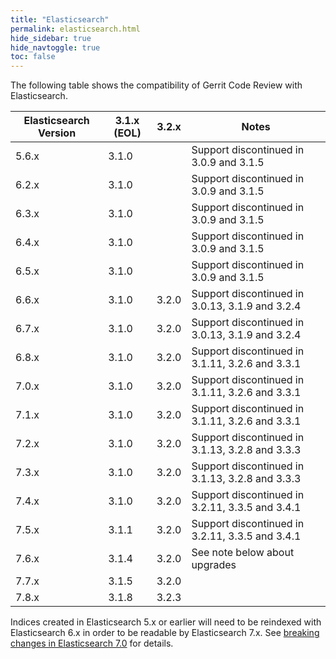 ```yaml
---
title: "Elasticsearch"
permalink: elasticsearch.html
hide_sidebar: true
hide_navtoggle: true
toc: false
---
```


The following table shows the compatibility of Gerrit Code Review with Elasticsearch.

| Elasticsearch Version | 3.1.x (EOL) | 3.2.x | Notes                                           |
|-----------------------|-------------|-------|-------------------------------------------------|
| 5.6.x                 | 3.1.0       |       | Support discontinued in 3.0.9 and 3.1.5         |
| 6.2.x                 | 3.1.0       |       | Support discontinued in 3.0.9 and 3.1.5         |
| 6.3.x                 | 3.1.0       |       | Support discontinued in 3.0.9 and 3.1.5         |
| 6.4.x                 | 3.1.0       |       | Support discontinued in 3.0.9 and 3.1.5         |
| 6.5.x                 | 3.1.0       |       | Support discontinued in 3.0.9 and 3.1.5         |
| 6.6.x                 | 3.1.0       | 3.2.0 | Support discontinued in 3.0.13, 3.1.9 and 3.2.4 |
| 6.7.x                 | 3.1.0       | 3.2.0 | Support discontinued in 3.0.13, 3.1.9 and 3.2.4 |
| 6.8.x                 | 3.1.0       | 3.2.0 | Support discontinued in 3.1.11, 3.2.6 and 3.3.1 |
| 7.0.x                 | 3.1.0       | 3.2.0 | Support discontinued in 3.1.11, 3.2.6 and 3.3.1 |
| 7.1.x                 | 3.1.0       | 3.2.0 | Support discontinued in 3.1.11, 3.2.6 and 3.3.1 |
| 7.2.x                 | 3.1.0       | 3.2.0 | Support discontinued in 3.1.13, 3.2.8 and 3.3.3 |
| 7.3.x                 | 3.1.0       | 3.2.0 | Support discontinued in 3.1.13, 3.2.8 and 3.3.3 |
| 7.4.x                 | 3.1.0       | 3.2.0 | Support discontinued in 3.2.11, 3.3.5 and 3.4.1 |
| 7.5.x                 | 3.1.1       | 3.2.0 | Support discontinued in 3.2.11, 3.3.5 and 3.4.1 |
| 7.6.x                 | 3.1.4       | 3.2.0 | See note below about upgrades                   |
| 7.7.x                 | 3.1.5       | 3.2.0 |                                                 |
| 7.8.x                 | 3.1.8       | 3.2.3 |                                                 |

Indices created in Elasticsearch 5.x or earlier will need to be reindexed with
Elasticsearch 6.x in order to be readable by Elasticsearch 7.x. See
[breaking changes in Elasticsearch 7.0](https://www.elastic.co/guide/en/elasticsearch/reference/7.0/breaking-changes-7.0.html)
for details.
